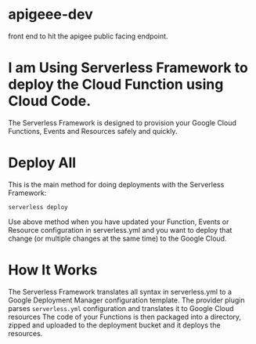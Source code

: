 # apigeee-dev
front end to hit the apigee public facing endpoint.

# I am Using Serverless Framework to deploy the Cloud Function using Cloud Code. 
The Serverless Framework is designed to provision your Google Cloud Functions, Events and Resources safely and quickly.

# Deploy All
This is the main method for doing deployments with the Serverless Framework:

``` serverless deploy ```

Use above method when you have updated your Function, Events or Resource configuration in serverless.yml and you want to deploy that change (or multiple changes at the same time) to the Google Cloud.

# How It Works
The Serverless Framework translates all syntax in serverless.yml to a Google Deployment Manager configuration template.
The provider plugin parses ```serverless.yml``` configuration and translates it to Google Cloud resources
The code of your Functions is then packaged into a directory, zipped and uploaded to the deployment bucket and it deploys the resources. 

